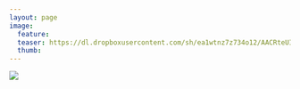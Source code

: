 ```yaml
---
layout: page
image:
  feature:
  teaser: https://dl.dropboxusercontent.com/sh/ea1wtnz7z734o12/AACRteUIyEL4irxQoBCbw_KVa/luontokuvat/talvi/DSC19752-245px.jpg
  thumb:
---
```


[![](https://dl.dropboxusercontent.com/sh/ea1wtnz7z734o12/AAAdzlhimkCO1q35MYehn7ena/luontokuvat/talvi/DSC19752-800px.jpg)](https://dl.dropboxusercontent.com/sh/ea1wtnz7z734o12/AAATD2A4JcENbBmCKIO3oMfwa/luontokuvat/talvi/DSC19752.jpg)

